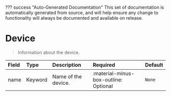??? success "Auto-Generated Documentation"
    This set of documentation is automatically generated from source, and will help ensure any change to functionality will always be documented and available on release.

# Device

> Information about the device.

| Field | Type | Description | Required | Default |
| :--- | :--- | :--- | :--- | :--- |
| name | Keyword | Name of the device. | :material-minus-box-outline: Optional | `None` |
